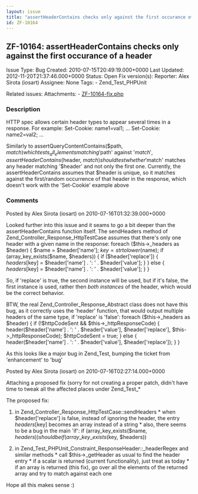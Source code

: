 ```yaml
---
layout: issue
title: "assertHeaderContains checks only against the first occurance of a header"
id: ZF-10164
---
```


ZF-10164: assertHeaderContains checks only against the first occurance of a header
----------------------------------------------------------------------------------

 Issue Type: Bug Created: 2010-07-15T20:49:19.000+0000 Last Updated: 2012-11-20T21:37:46.000+0000 Status: Open Fix version(s): 
 Reporter:  Alex Sirota (iosart)  Assignee:  None  Tags: - Zend\_Test\_PHPUnit
 
 Related issues: 
 Attachments: - [ZF-10164-fix.php](/issues/secure/attachment/13215/ZF-10164-fix.php)
 
### Description

HTTP spec allows certain header types to appear several times in a response. For example: Set-Cookie: name1=val1; ... Set-Cookie: name2=val2; ...

Similarly to assertQueryContentContains($path, $match) which tests _all_ elements matching '$path' against '$match', assertHeaderContains($header, $match) should test whether '$match' matches any header matching '$header' and not only the first one. Currently, the assertHeaderContains assumes that $header is unique, so it matches against the first/random occurrence of that header in the response, which doesn't work with the 'Set-Cookie' example above

 

 

### Comments

Posted by Alex Sirota (iosart) on 2010-07-16T01:32:39.000+0000

Looked further into this issue and it seams to go a bit deeper than the assertHeaderContains function itself. The sendHeaders method of Zend\_Controller\_Response\_HttpTestCase assumes that there's only one header with a given name in the response: foreach ($this->\_headers as $header) { $name = $header['name']; $key = strtolower($name); if (array\_key\_exists($name, $headers)) { if ($header['replace']) { $headers[$key] = $header['name'] . ': ' . $header['value']; } } else { $headers[$key] = $header['name'] . ': ' . $header['value']; } }

So, if 'replace' is true, the second instance will be used, but if it's false, the first instance is used, rather then _both instances_ of the header, which would be the correct behavior.

BTW, the real Zend\_Controller\_Response\_Abstract class does not have this bug, as it correctly uses the 'header' function, that would output multiple headers of the same type, if 'replace' is 'false': foreach ($this->\_headers as $header) { if (!$httpCodeSent && $this->\_httpResponseCode) { header($header['name'] . ': ' . $header['value'], $header['replace'], $this->\_httpResponseCode); $httpCodeSent = true; } else { header($header['name'] . ': ' . $header['value'], $header['replace']); } }

As this looks like a major bug in Zend\_Test, bumping the ticket from 'enhancement' to 'bug'

 

 

Posted by Alex Sirota (iosart) on 2010-07-16T02:27:14.000+0000

Attaching a proposed fix (sorry for not creating a proper patch, didn't have time to tweak all the affected places under Zend\_Test\_\*

The proposed fix:

1) in Zend\_Controller\_Response\_HttpTestCase::sendHeaders \* when $header['replace'] is false, instead of ignoring the header, the entry $headers[$key] becomes an array instead of a string \* also, there seems to be a bug in the main 'if': if (array\_key\_exists($name, $headers)) should be if (array\_key\_exists($key, $headers))

2) in Zend\_Test\_PHPUnit\_Constraint\_ResponseHeader::\_headerRegex and similar methods \* call $this->\_getHeader as usual to find the header entry \* if a scalar is returned (current functionality), just treat as today \* if an array is returned (this fix), go over all the elements of the returned array and try to match against each one

Hope all this makes sense :)

 

 